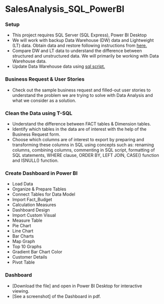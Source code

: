 # SalesAnalysis_SQL_PowerBI

### Setup
- This project requires SQL Server (SQL Express), Power BI Desktop
- We will work with backup Data Warehouse (DW) data and Lightweight (LT) data. Obtain data and restore following instructions from [here.](https://docs.microsoft.com/en-us/sql/samples/adventureworks-install-configure?view=sql-server-ver15&tabs=ssms)
- Compare DW and LT data to understand the difference between structured and unstructured data. We will primarily be working with Data Warehouse data.
- Update Data Warehouse data using [sql script.](https://github.com/techtalkcorner/SampleDemoFiles/blob/master/Database/AdventureWorks/Update_AdventureWorksDW_Data.sql)

### Business Request & User Stories
- Check out the sample business request and filled-out user stories to understand the problem we are trying to solve with Data Analysis and what we consider as a solution.

### Clean the Data using T-SQL
- Understand the difference between FACT tables & Dimension tables.
- Identify which tables in the data are of interest with the help of the Business Request form.
- Choose which columns are of interest to export by preparing and transforming these columns in SQL using concepts such as: renaming columns, combining columns, commenting in SQL script, formatting of SQL statements, WHERE clause, ORDER BY, LEFT JOIN, CASE() function and ISNULL() function. 

### Create Dashboard in Power BI
- Load Data
- Organize & Prepare Tables
- Connect Tables for Data Model
- Import Fact_Budget
- Calculation Measures
- Dashboard Design
- Import Custom Visual
- Measure Table
- Pie Chart
- Line Chart
- Bar Charts
- Map Graph
- Top 10 Graphs
- Gradient Bar Chart Color
- Customer Details
- Pivot Table

### Dashboard
- [Download the file] and open in Power BI Desktop for interactive viewing.
- [See a screenshot] of the Dashboard in pdf.
